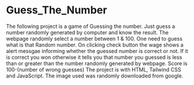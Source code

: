 # Guess_The_Number
The following project is a game of Guessing the number. Just guess a number randomly generated by computer and know the result. The webpage randomly select a number between 1 & 100. One need to guess what is that Random number. On clicking check button the wage shows a alert messgae informing whether the guessed number is correct or not. If it is correct you won otherwise it tells you that number you guessed is less than or greater than the number randomly generated by webpage. Score is 100-(number of wrong guesses)
The project is with HTML, Tailwind CSS and JavaScript. The image used was randomly downloaded from google.
